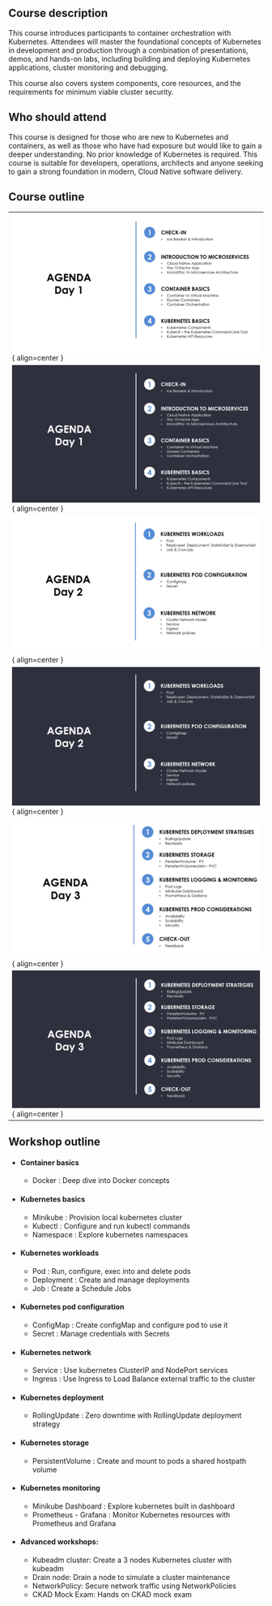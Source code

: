 
## **Course description**

This course introduces participants to container orchestration with Kubernetes. Attendees will master the foundational concepts of Kubernetes in development and production through a
combination of presentations, demos, and hands-on labs, including building and deploying Kubernetes applications, cluster monitoring and debugging.

This course also covers system components, core resources, and the requirements for minimum viable cluster security.


## **Who should attend**

This course is designed for those who are new to Kubernetes and containers, as well as those who
have had exposure but would like to gain a deeper understanding. No prior knowledge of
Kubernetes is required. This course is suitable for developers, operations, architects and anyone
seeking to gain a strong foundation in modern, Cloud Native software delivery. 

## **Course outline**
|       |
| ----------- |
|![Image title](../../assets/images/training/k8s-getting-started-light-d1.JPG#only-light){ align=center }|
|![Image title](../../assets/images/training/k8s-getting-started-d1.JPG#only-dark){ align=center }|
|![Image title](../../assets/images/training/k8s-getting-started-light-d2.JPG#only-light){ align=center }|
|![Image title](../../assets/images/training/k8s-getting-started-d2.JPG#only-dark){ align=center }|
|![Image title](../../assets/images/training/k8s-getting-started-light-d3.JPG#only-light){ align=center }|
|![Image title](../../assets/images/training/k8s-getting-started-d3.JPG#only-dark){ align=center }|


## **Workshop outline**

* #### **Container basics**
     - Docker : Deep dive into Docker concepts
* #### **Kubernetes basics**
    - Minikube : Provision local kubernetes cluster
    - Kubectl : Configure and run kubectl commands
    - Namespace : Explore kubernetes namespaces
* #### **Kubernetes workloads**
    - Pod : Run, configure, exec into and delete pods
    - Deployment : Create and manage deployments
    - Job : Create a Schedule Jobs
* #### **Kubernetes pod configuration**
    - ConfigMap : Create configMap and configure pod to use it
    - Secret : Manage credentials with Secrets
* #### **Kubernetes network** 
    - Service : Use kubernetes ClusterIP and NodePort services
    - Ingress : Use Ingress to Load Balance external traffic to the cluster
* #### **Kubernetes deployment**
    - RollingUpdate : Zero downtime with RollingUpdate deployment strategy
* #### **Kubernetes storage**
    - PersistentVolume : Create and mount to pods a shared hostpath volume 
* #### **Kubernetes monitoring** 
    - Minikube Dashboard : Explore kubernetes built in dashboard
    - Prometheus - Grafana : Monitor Kubernetes resources with Prometheus and Grafana
* #### **Advanced workshops**: 
    - Kubeadm cluster: Create a 3 nodes Kubernetes cluster with kubeadm
    -  Drain node: Drain a node to simulate a cluster maintenance
    - NetworkPolicy: Secure network traffic using NetworkPolicies
    - CKAD Mock Exam: Hands on CKAD mock exam

#
